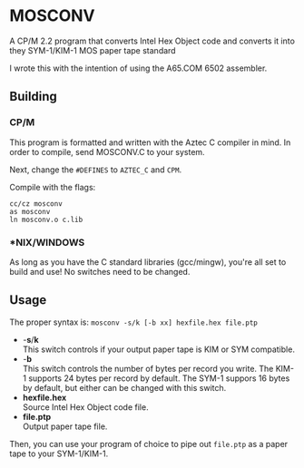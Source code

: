 # MOSCONV
A CP/M 2.2 program that converts Intel Hex Object code and converts it into they SYM-1/KIM-1 MOS paper tape standard

I wrote this with the intention of using the A65.COM 6502 assembler.

## Building
### CP/M
This program is formatted and written with the Aztec C compiler in mind. In order to
compile, send MOSCONV.C to your system.

Next, change the `#DEFINES` to `AZTEC_C` and `CPM`.

Compile with the flags:

`cc/cz mosconv`\
`as mosconv`\
`ln mosconv.o c.lib`

### *NIX/WINDOWS
As long as you have the C standard libraries (gcc/mingw), you're all set to build and use! No switches need to be
changed.

## Usage
The proper syntax is:
`mosconv -s/k [-b xx] hexfile.hex file.ptp`

* -**s**/**k**\
This switch controls if your output paper tape is KIM or SYM compatible.
* -**b**\
This switch controls the number of bytes per record you write. The KIM-1 supports 24 bytes per record by default. The SYM-1 suppors 16 bytes by default, but either can be changed with this switch.
* **hexfile.hex**\
Source Intel Hex Object code file.
* **file.ptp**\
Output paper tape file.

Then, you can use your program of choice to pipe out `file.ptp` as a paper tape to your SYM-1/KIM-1.